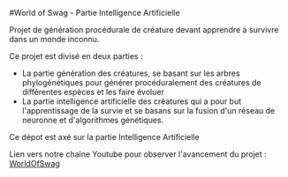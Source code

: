 #World of Swag - Partie Intelligence Artificielle

Projet de génération procédurale de créature devant apprendre à survivre dans un monde inconnu.

Ce projet est divisé en deux parties :
- La partie génération des créatures, se basant sur les arbres phylogénétiques pour générer procéduralement des créatures de différentes espèces et les faire évoluer
- La partie intelligence artificielle des créatures qui a pour but l'apprentissage de la survie et se basans sur la fusion d'un réseau de neuronne et d'algorithmes génétiques.

Ce dépot est axé sur la partie Intelligence Artificielle

Lien vers notre chaine Youtube pour observer l'avancement du projet :
[WorldOfSwag](https://www.youtube.com/channel/UCm7d0uD_0_0Cycn0mbER40A)
